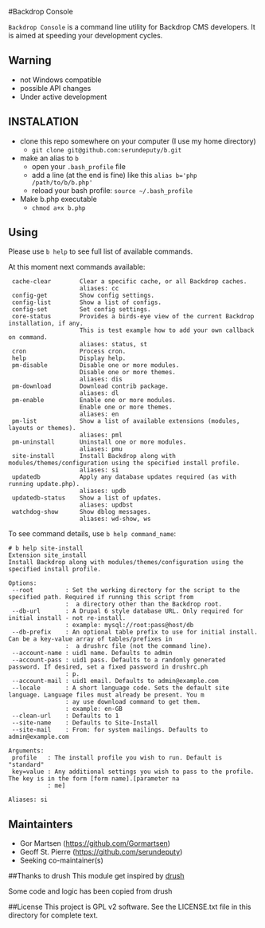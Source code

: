 #Backdrop Console

`Backdrop Console` is a command line utility for Backdrop CMS developers.  It is aimed
at speeding your development cycles.

## Warning

- not Windows compatible
- possible API changes
- Under active development


## INSTALATION

* clone this repo somewhere on your computer (I use my home directory)
  * `git clone git@github.com:serundeputy/b.git`
* make an alias to `b`
  * open your `.bash_profile` file
  * add a line (at the end is fine) like this `alias b='php /path/to/b/b.php'`
  * reload your bash profile: `source ~/.bash_profile`
* Make b.php executable
  * `chmod a+x b.php`

## Using
Please use `b help` to see full list of available commands.

At this moment next commands available:

```
 cache-clear        Clear a specific cache, or all Backdrop caches.
                    aliases: cc
 config-get         Show config settings.
 config-list        Show a list of configs.
 config-set         Set config settings.
 core-status        Provides a birds-eye view of the current Backdrop installation, if any.
                    This is test example how to add your own callback on command.
                    aliases: status, st
 cron               Process cron.
 help               Display help.
 pm-disable         Disable one or more modules.
                    Disable one or more themes.
                    aliases: dis
 pm-download        Download contrib package.
                    aliases: dl
 pm-enable          Enable one or more modules.
                    Enable one or more themes.
                    aliases: en
 pm-list            Show a list of available extensions (modules, layouts or themes).
                    aliases: pml
 pm-uninstall       Uninstall one or more modules.
                    aliases: pmu
 site-install       Install Backdrop along with modules/themes/configuration using the specified install profile.
                    aliases: si
 updatedb           Apply any database updates required (as with running update.php).
                    aliases: updb
 updatedb-status    Show a list of updates.
                    aliases: updbst
 watchdog-show      Show dblog messages.
                    aliases: wd-show, ws
```


To see command details, use `b help command_name`:

```
# b help site-install
Extension site_install
Install Backdrop along with modules/themes/configuration using the specified install profile.

Options:
 --root         : Set the working directory for the script to the specified path. Required if running this script from
                :  a directory other than the Backdrop root.
 --db-url       : A Drupal 6 style database URL. Only required for initial install - not re-install.
                : example: mysql://root:pass@host/db
 --db-prefix    : An optional table prefix to use for initial install.  Can be a key-value array of tables/prefixes in
                :  a drushrc file (not the command line).
 --account-name : uid1 name. Defaults to admin
 --account-pass : uid1 pass. Defaults to a randomly generated password. If desired, set a fixed password in drushrc.ph
                : p.
 --account-mail : uid1 email. Defaults to admin@example.com
 --locale       : A short language code. Sets the default site language. Language files must already be present. You m
                : ay use download command to get them.
                : example: en-GB
 --clean-url    : Defaults to 1
 --site-name    : Defaults to Site-Install
 --site-mail    : From: for system mailings. Defaults to admin@example.com

Arguments:
 profile   : The install profile you wish to run. Default is "standard"
 key=value : Any additional settings you wish to pass to the profile. The key is in the form [form name].[parameter na
           : me]

Aliases: si
```

## Maintainters
  * Gor Martsen (https://github.com/Gormartsen)
  * Geoff St. Pierre (https://github.com/serundeputy)
  * Seeking co-maintainer(s) 

##Thanks to drush
This module get inspired by [drush](https://github.com/drush-ops/drush) 

Some code and logic has been copied from drush


##License
This project is GPL v2 software. See the LICENSE.txt file in this directory for complete text.
